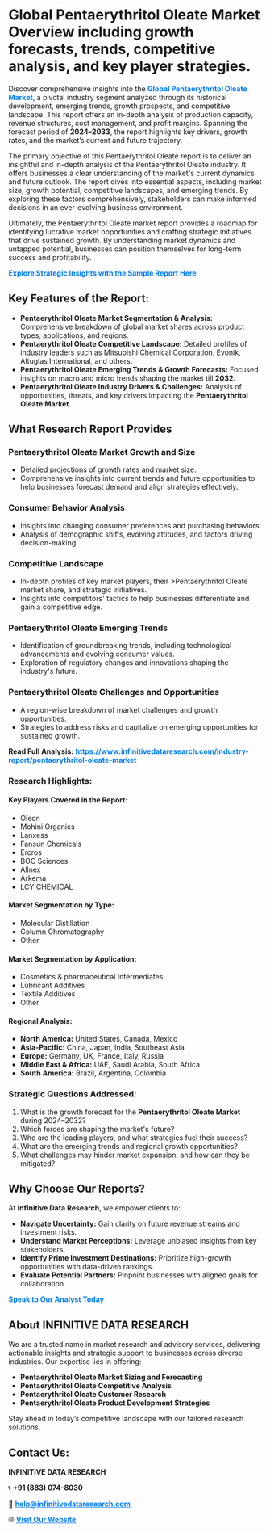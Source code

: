 <h1>Global Pentaerythritol Oleate Market Overview including growth forecasts, trends, competitive analysis, and key player strategies.</h1>
<p>
Discover comprehensive insights into the 
<a href="https://www.infinitivedataresearch.com/industry-report/pentaerythritol-oleate-market" rel="dofollow" style="color: #007BFF; text-decoration: none;"><strong>Global Pentaerythritol Oleate Market</strong></a>, a pivotal industry segment analyzed through its historical development, emerging trends, growth prospects, and competitive landscape. This report offers an in-depth analysis of production capacity, revenue structures, cost management, and profit margins. Spanning the forecast period of <strong>2024–2033</strong>, the report highlights key drivers, growth rates, and the market’s current and future trajectory.
</p>
<p>
The primary objective of this Pentaerythritol Oleate report is to deliver an insightful and in-depth analysis of the Pentaerythritol Oleate industry. It offers businesses a clear understanding of the market's current dynamics and future outlook. The report dives into essential aspects, including market size, growth potential, competitive landscapes, and emerging trends. By exploring these factors comprehensively, stakeholders can make informed decisions in an ever-evolving business environment.
</p>
<p>
Ultimately, the Pentaerythritol Oleate market report provides a roadmap for identifying lucrative market opportunities and crafting strategic initiatives that drive sustained growth. By understanding market dynamics and untapped potential, businesses can position themselves for long-term success and profitability.
</p>
<p>
<a href="https://www.infinitivedataresearch.com/request-sample/reportId=105305" style="color: #007BFF; text-decoration: none;"><strong>Explore Strategic Insights with the Sample Report Here</strong></a>
</p>

<h2>Key Features of the Report:</h2>
<ul>
<li><strong>Pentaerythritol Oleate Market Segmentation & Analysis:</strong> Comprehensive breakdown of global market shares across product types, applications, and regions.</li>
<li><strong>Pentaerythritol Oleate Competitive Landscape:</strong> Detailed profiles of industry leaders such as Mitsubishi Chemical Corporation, Evonik, Altuglas International, and others.</li>
<li><strong>Pentaerythritol Oleate Emerging Trends & Growth Forecasts:</strong> Focused insights on macro and micro trends shaping the market till <strong>2032</strong>.</li>
<li><strong>Pentaerythritol Oleate Industry Drivers & Challenges:</strong> Analysis of opportunities, threats, and key drivers impacting the <strong>Pentaerythritol Oleate Market</strong>.</li>
</ul>

<h2>What Research Report Provides</h2>
<h3>Pentaerythritol Oleate Market Growth and Size</h3>
<ul>
<li>Detailed projections of growth rates and market size.</li>
<li>Comprehensive insights into current trends and future opportunities to help businesses forecast demand and align strategies effectively.</li>
</ul>

<h3>Consumer Behavior Analysis</h3>
<ul>
<li>Insights into changing consumer preferences and purchasing behaviors.</li>
<li>Analysis of demographic shifts, evolving attitudes, and factors driving decision-making.</li>
</ul>

<h3>Competitive Landscape</h3>
<ul>
<li>In-depth profiles of key market players, their >Pentaerythritol Oleate market share, and strategic initiatives.</li>
<li>Insights into competitors' tactics to help businesses differentiate and gain a competitive edge.</li>
</ul>

<h3>Pentaerythritol Oleate Emerging Trends</h3>
<ul>
<li>Identification of groundbreaking trends, including technological advancements and evolving consumer values.</li>
<li>Exploration of regulatory changes and innovations shaping the industry's future.</li>
</ul>

<h3>Pentaerythritol Oleate Challenges and Opportunities</h3>
<ul>
<li>A region-wise breakdown of market challenges and growth opportunities.</li>
<li>Strategies to address risks and capitalize on emerging opportunities for sustained growth.</li>
</ul>
<p><strong>Read Full Analysis:</strong> <a href="https://www.infinitivedataresearch.com/industry-report/pentaerythritol-oleate-market" rel="dofollow" style="color: #007BFF; text-decoration: none;"><strong>https://www.infinitivedataresearch.com/industry-report/pentaerythritol-oleate-market</strong></a></p>
<h3>Research Highlights:</h3>
<h4>Key Players Covered in the Report:</h4>
<ul><li>Oleon</li><li>Mohini Organics</li><li>Lanxess</li><li>Fansun Chemicals</li><li>Ercros</li><li>BOC Sciences</li><li>Allnex</li><li>Arkema</li><li>LCY CHEMICAL</li></ul>
<h4>Market Segmentation by Type:</h4>
<ul><li>Molecular Distillation</li><li>Column Chromatography</li><li>Other</li></ul>
<h4>Market Segmentation by Application:</h4>
<ul><li>Cosmetics &amp; pharmaceutical Intermediates</li><li>Lubricant Additives</li><li>Textile Additives</li><li>Other</li></ul>

<h4>Regional Analysis:</h4>
<ul>
<li><strong>North America:</strong> United States, Canada, Mexico</li>
<li><strong>Asia-Pacific:</strong> China, Japan, India, Southeast Asia</li>
<li><strong>Europe:</strong> Germany, UK, France, Italy, Russia</li>
<li><strong>Middle East & Africa:</strong> UAE, Saudi Arabia, South Africa</li>
<li><strong>South America:</strong> Brazil, Argentina, Colombia</li>
</ul>

<h3>Strategic Questions Addressed:</h3>
<ol>
<li>What is the growth forecast for the <strong>Pentaerythritol Oleate Market</strong> during 2024–2032?</li>
<li>Which forces are shaping the market's future?</li>
<li>Who are the leading players, and what strategies fuel their success?</li>
<li>What are the emerging trends and regional growth opportunities?</li>
<li>What challenges may hinder market expansion, and how can they be mitigated?</li>
</ol>

<h2>Why Choose Our Reports?</h2>
<p>At <strong>Infinitive Data Research</strong>, we empower clients to:</p>
<ul>
<li><strong>Navigate Uncertainty:</strong> Gain clarity on future revenue streams and investment risks.</li>
<li><strong>Understand Market Perceptions:</strong> Leverage unbiased insights from key stakeholders.</li>
<li><strong>Identify Prime Investment Destinations:</strong> Prioritize high-growth opportunities with data-driven rankings.</li>
<li><strong>Evaluate Potential Partners:</strong> Pinpoint businesses with aligned goals for collaboration.</li>
</ul>
<p><a href="https://www.infinitivedataresearch.com/industry-report/pentaerythritol-oleate-market" rel="dofollow" style="color: #007BFF; text-decoration: none;"><strong>Speak to Our Analyst Today</strong></a></p>

<h2>About INFINITIVE DATA RESEARCH</h2>
<p>We are a trusted name in market research and advisory services, delivering actionable insights and strategic support to businesses across diverse industries. Our expertise lies in offering:</p>
<ul>
<li><strong>Pentaerythritol Oleate Market Sizing and Forecasting</strong></li>
<li><strong>Pentaerythritol Oleate Competitive Analysis</strong></li>
<li><strong>Pentaerythritol Oleate Customer Research</strong></li>
<li><strong>Pentaerythritol Oleate Product Development Strategies</strong></li>
</ul>
<p>Stay ahead in today’s competitive landscape with our tailored research solutions.</p>

<h2>Contact Us:</h2>
<p><strong>INFINITIVE DATA RESEARCH</strong></p>
<p>📞 <strong>+91 (883) 074-8030</strong></p>
<p>📧 <strong><a href="mailto:help@infinitivedataresearch.com" style="color: #007BFF;">help@infinitivedataresearch.com</a></strong></p>
<p>🌐 <strong><a href="https://www.infinitivedataresearch.com" rel="dofollow" style="color: #007BFF;">Visit Our Website</a></strong></p>